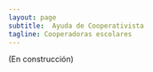 ```yaml
---
layout: page
subtitle:  Ayuda de Cooperativista
tagline: Cooperadoras escolares
---
```


(En construcción)
